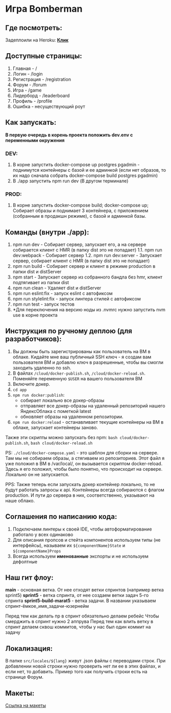 # Игра Bomberman


## Где посмотреть:
Задеплоили на Heroku: [**Клик**](https://gamedev-ypraktikum.herokuapp.com/)

## Доступные страницы:
1. Главная - /
2. Логин - /login
3. Регистрация - /registration
4. Форум - /forum
5. Игра - /game
6. Лидерборд - /leaderboard
7. Профиль - /profile
8. Ошибка - несуществующий роут

## Как запускать:
**В первую очередь в корень проекта положить dev.env с переменными окружения**
### DEV:
1. В корне запустить docker-compose up postgres pgadmin - поднимутся контейнеры с базой и ее админкой (если нет образов, то их надо сначала собрать docker-compose build postgres pgadmin)
2. В ./app запустить npm run dev (В другом терминале)

### PROD:
1. В корне запустить docker-compose build; docker-compose up;
Собирает образы и поднимает 3 контейнера, с приложением (собранным в продакшн режиме), с базой и админкой базы.

## Команды (внутри ./app):
1. npm run dev - Собирает сервер, запускает его, а на сервере собирается клиент с HMR (в папку dist это не попадает)
    1.1. npm run dev:webpack - Собирает сервер
    1.2. npm run dev:server - Запускает сервер, собирает клиент с HMR (в папку dist это не попадает)
2. npm run build - Собирает сервер и клиент в режиме production в папки dist и distServer
3. npm start - Запускает сервер из собранного бандла без hmr, клиент подтягивает из папки dist
4. npm run clean - Удаляет dist и distServer
5. npm run eslint:fix - запуск eslint с автофиксом
6. npm run stylelint:fix - запуск линтера стилей с автофиксом
7. npm run test - запуск тестов
8. *Для переключения на версию ноды из .nvmrc нужно запустить nvm use в корне проекта

## Инструкция по ручному деплою (для разработчиков):

1. Вы должны быть зарегистрированы как пользователь на ВМ в облаке.
  Кидайте мне ваш публичный SSH ключ - я создам вам пользователя ВМ и добавлю ключ в разрешенные, чтобы вы смогли заходить удаленно по ssh.
2. В файлах `/cloud/docker-publish.sh`, `/cloud/docker-reload.sh`. Поменяйте переменную `$USER` на вашего пользователя ВМ
3. Включите докер.
4. `cd app`
5. `npm run docker:publish`:
    - собирает локально все докер-образы
    - отправляет все докер-образы на удаленный репозиторий нашего ЯндексОблака с пометкой latest
    - обновляет образы на удаленном репозитории.
6. `npm run docker:reload` - останавливает текущие контейнеры на ВМ в облаке, запускает контейнеры заново.

Также эти скрипты можно запускать без npm: `bash cloud/docker-publish.sh`, `bash cloud/docker-reload.sh`

PS: `./cloud/docker-compose.yaml` - это шаблон для сборки на сервере. Там мы не собираем образы, а стягиваем из репозиториев. Этот файл я уже положил в ВМ в /var/local/, он вызывается скриптом docker-reload. Здесь я его положил, чтобы было понятно, что происходит на сервере. Локально он не запускается.

PPS: Также теперь если запускать докер контейнер локально, то не будут работать запросы к api. Контейнеры всегда собираются с флагом production. И пути до сервера в них, соответственно, указывают на наше облако.

## Соглашения по написанию кода:
1. Подключаем линтеры к своей IDE, чтобы автоформатирование работало у всех одинаково
2. Для описания пропсов и стейта компонентов используем типы (не интерфейсы), называем их `${componentName}State` и `${componentName}Props`
3. Всегда используем **именованные** экспорты и не используем дефолтные

## Наш гит флоу:
**main** - основная ветка. От нее отходят ветки спринтов (например ветка sprint5)
**sprint5** - ветка спринта, от нее создаем ветки задач 5-го спринта
**sprint5-build-marat5** - ветка задачи. В названии указываем спринт-ёмкое_имя_задачи-юзернейм

Перед тем как делать пр в спринт обязательно делаем ребейс
Чтобы смерджить в спринт нужно 2 аппрува
Перед тем как влить ветку в спринт делаем сквош коммитов, чтобы у нас был один коммит на задачу

## Локализация:
В папке `src/locales/${lang}` живут .json файлы с переводами строк. При добавлении новой строки нужно проверить нет ли ее в этих файлах, и если нет, то добавить. Пример того как получить строки есть на странице Форум.


## Макеты:
[Ссылка на макеты](https://www.figma.com/file/l7ObcbZiqRjKX5IREhn4QF/%D0%9C%D0%B0%D0%BA%D0%B5%D1%82%D1%8B-%D1%81%D1%82%D1%80%D0%B0%D0%BD%D0%B8%D1%86-%D0%B4%D0%BB%D1%8F-%D0%B8%D0%B3%D1%80%D1%8B?node-id=0%3A1)
